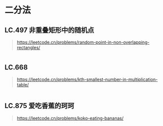 # 二分法
## LC.497 非重叠矩形中的随机点
> https://leetcode.cn/problems/random-point-in-non-overlapping-rectangles/
```java

```

## LC.668 
> https://leetcode.cn/problems/kth-smallest-number-in-multiplication-table/
```java

```

## LC.875 爱吃香蕉的珂珂
> https://leetcode.cn/problems/koko-eating-bananas/
```java

```
